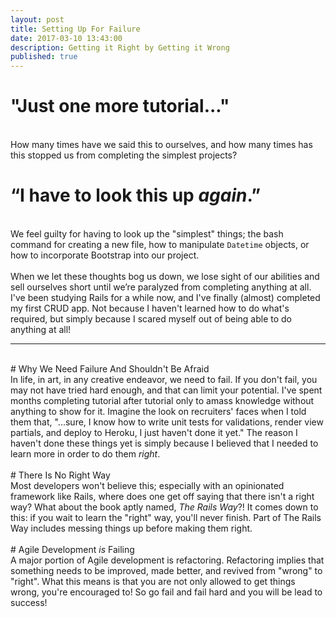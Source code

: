 ```yaml
---
layout: post
title: Setting Up For Failure
date: 2017-03-10 13:43:00
description: Getting it Right by Getting it Wrong
published: true
---
```


# "Just one more tutorial..." 
<br>
How many times have we said this to ourselves, and how many times has this stopped us from completing the simplest projects? 

# “I have to look this up <em>again</em>.”
<br>
We feel guilty for having to look up the "simplest" things; the bash command for creating a new file, how to manipulate <code>Datetime</code> objects, or how to incorporate Bootstrap into our project.
<br>
<br>
When we let these thoughts bog us down, we lose sight of our abilities and sell ourselves short until we’re paralyzed from completing anything at all. I've been studying Rails for a while now, and I've finally (almost) completed my first CRUD app. Not because I haven't learned how to do what's required, but simply because I scared myself out of being able to do anything at all!
<br>
<hr>
<br>
# Why We Need Failure And Shouldn't Be Afraid 
<br>
In life, in art, in any creative endeavor, we need to fail. If you don't fail, you may not have tried hard enough, and that can limit your potential. I've spent months completing tutorial after tutorial only to amass knowledge without anything to show for it. Imagine the look on recruiters' faces when I told them that, "...sure, I know how to write unit tests for validations, render view partials, and deploy to Heroku, I just haven't done it yet." The reason I haven't done these things yet is simply because I believed that I needed to learn more in order to do them <em>right</em>.
<br>
<br>
# There Is No Right Way
<br>
Most developers won't believe this; especially with an opinionated framework like Rails, where does one get off saying that there isn't a right way? What about the book aptly named, <em>The Rails Way</em>?! It comes down to this: if you wait to learn the "right" way, you'll never finish. Part of The Rails Way includes messing things up before making them right.
<br>
<br>
# Agile Development <em>is</em> Failing
<br>
A major portion of Agile development is refactoring. Refactoring implies that something needs to be improved, made better, and revived from "wrong" to "right". What this means is that you are not only allowed to get things wrong, you're encouraged to! So go fail and fail hard and you will be lead to success!


